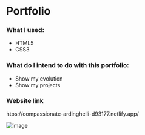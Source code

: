# Portfolio
### What I used:
+ HTML5
+ CSS3
### What do I intend to do with this portfolio:
+ Show my evolution
+ Show my projects
### Website link
htps://compassionate-ardinghelli-d93177.netlify.app/

![image](https://user-images.githubusercontent.com/86311735/137374521-0b2632ce-8ae1-4124-86a9-00a1dea6cb61.png)
